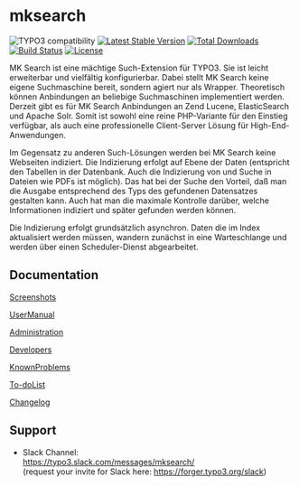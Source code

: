 # mksearch

![TYPO3 compatibility](https://img.shields.io/badge/TYPO3-8.7%20%7C%209.5-orange?maxAge=3600&style=flat-square&logo=typo3)
[![Latest Stable Version](https://img.shields.io/packagist/v/dmk/mksearch.svg?maxAge=3600&style=flat-square&logo=composer)](https://packagist.org/packages/dmk/mksearch)
[![Total Downloads](https://img.shields.io/packagist/dt/dmk/mksearch.svg?maxAge=3600&style=flat-square)](https://packagist.org/packages/dmk/mksearch)
[![Build Status](https://img.shields.io/github/workflow/status/DMKEBUSINESSGMBH/typo3-mksearch/PHP-CI.svg?maxAge=3600&style=flat-square&logo=github-actions)](https://github.com/DMKEBUSINESSGMBH/typo3-mksearch/actions?query=workflow%3APHP-CI)
[![License](https://img.shields.io/packagist/l/dmk/mksearch.svg?maxAge=3600&style=flat-square&logo=gnu)](https://packagist.org/packages/dmk/mksearch)

MK Search ist eine mächtige Such-Extension für TYPO3. Sie ist leicht erweiterbar und vielfältig konfigurierbar. Dabei stellt MK Search keine eigene Suchmaschine bereit, sondern agiert nur als Wrapper. Theoretisch können Anbindungen an beliebige Suchmaschinen implementiert werden. Derzeit gibt es für MK Search Anbindungen an Zend Lucene, ElasticSearch und Apache Solr. Somit ist sowohl eine reine PHP-Variante für den Einstieg verfügbar, als auch eine professionelle Client-Server Lösung für High-End-Anwendungen.

Im Gegensatz zu anderen Such-Lösungen werden bei MK Search keine Webseiten indiziert. Die Indizierung erfolgt auf Ebene der Daten (entspricht den Tabellen in der Datenbank. Auch die Indizierung von und Suche in Dateien wie PDFs ist möglich). Das hat bei der Suche den Vorteil, daß man die Ausgabe entsprechend des Typs des gefundenen Datensatzes gestalten kann. Auch hat man die maximale Kontrolle darüber, welche Informationen indiziert und später gefunden werden können.

Die Indizierung erfolgt grundsätzlich asynchron. Daten die im Index aktualisiert werden müssen, wandern zunächst in eine Warteschlange und werden über einen Scheduler-Dienst abgearbeitet.

## Documentation 

[Screenshots](Documentation/Introduction/Screenshots/Index.md)

[UserManual](Documentation/UserManual/Index.md)

[Administration](Documentation/Administration/Index.md)

[Developers](Documentation/Developers/Index.md)

[KnownProblems](Documentation/KnownProblems/Index.md)

[To-doList](Documentation/To-doList/Index.md)

[Changelog](Documentation/Changelog/Index.md)

## Support

 *  Slack Channel:  
    https://typo3.slack.com/messages/mksearch/  
    (request your invite for Slack here: https://forger.typo3.org/slack)

